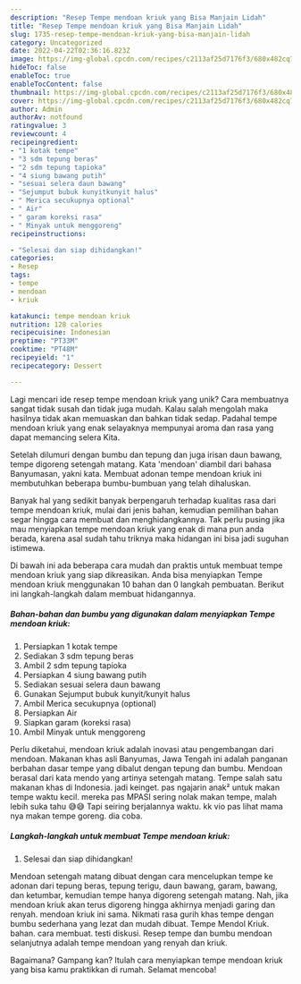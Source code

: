 ```yaml
---
description: "Resep Tempe mendoan kriuk yang Bisa Manjain Lidah"
title: "Resep Tempe mendoan kriuk yang Bisa Manjain Lidah"
slug: 1735-resep-tempe-mendoan-kriuk-yang-bisa-manjain-lidah
category: Uncategorized
date: 2022-04-22T02:36:16.823Z
image: https://img-global.cpcdn.com/recipes/c2113af25d7176f3/680x482cq70/tempe-mendoan-kriuk-foto-resep-utama.jpg
hideToc: false
enableToc: true
enableTocContent: false
thumbnail: https://img-global.cpcdn.com/recipes/c2113af25d7176f3/680x482cq70/tempe-mendoan-kriuk-foto-resep-utama.jpg
cover: https://img-global.cpcdn.com/recipes/c2113af25d7176f3/680x482cq70/tempe-mendoan-kriuk-foto-resep-utama.jpg
author: Admin
authorAv: notfound
ratingvalue: 3
reviewcount: 4
recipeingredient:
- "1 kotak tempe"
- "3 sdm tepung beras"
- "2 sdm tepung tapioka"
- "4 siung bawang putih"
- "sesuai selera daun bawang"
- "Sejumput bubuk kunyitkunyit halus"
- " Merica secukupnya optional"
- " Air"
- " garam koreksi rasa"
- " Minyak untuk menggoreng"
recipeinstructions:

- "Selesai dan siap dihidangkan!"
categories:
- Resep
tags:
- tempe
- mendoan
- kriuk

katakunci: tempe mendoan kriuk 
nutrition: 128 calories
recipecuisine: Indonesian
preptime: "PT33M"
cooktime: "PT48M"
recipeyield: "1"
recipecategory: Dessert

---
```





Lagi mencari ide resep tempe mendoan kriuk yang unik? Cara membuatnya sangat tidak susah dan tidak juga mudah. Kalau salah mengolah maka hasilnya tidak akan memuaskan dan bahkan tidak sedap. Padahal tempe mendoan kriuk yang enak selayaknya mempunyai aroma dan rasa yang dapat memancing selera Kita.





Setelah dilumuri dengan bumbu dan tepung dan juga irisan daun bawang, tempe digoreng setengah matang. Kata &#39;mendoan&#39; diambil dari bahasa Banyumasan, yakni kata. Membuat adonan tempe mendoan kriuk ini membutuhkan beberapa bumbu-bumbuan yang telah dihaluskan.

Banyak hal yang sedikit banyak berpengaruh terhadap kualitas rasa dari tempe mendoan kriuk, mulai dari jenis bahan, kemudian pemilihan bahan segar hingga cara membuat dan menghidangkannya. Tak perlu pusing jika mau menyiapkan tempe mendoan kriuk yang enak di mana pun anda berada, karena asal sudah tahu triknya maka hidangan ini bisa jadi suguhan istimewa.






Di bawah ini ada beberapa cara mudah dan praktis untuk membuat tempe mendoan kriuk yang siap dikreasikan. Anda bisa menyiapkan Tempe mendoan kriuk menggunakan 10 bahan dan 0 langkah pembuatan. Berikut ini langkah-langkah dalam membuat hidangannya.

<!--inarticleads1-->

##### Bahan-bahan dan bumbu yang digunakan dalam menyiapkan Tempe mendoan kriuk:

1. Persiapkan 1 kotak tempe
1. Sediakan 3 sdm tepung beras
1. Ambil 2 sdm tepung tapioka
1. Persiapkan 4 siung bawang putih
1. Sediakan sesuai selera daun bawang
1. Gunakan Sejumput bubuk kunyit/kunyit halus
1. Ambil  Merica secukupnya (optional)
1. Persiapkan  Air
1. Siapkan  garam (koreksi rasa)
1. Ambil  Minyak untuk menggoreng


Perlu diketahui, mendoan kriuk adalah inovasi atau pengembangan dari mendoan. Makanan khas asli Banyumas, Jawa Tengah ini adalah panganan berbahan dasar tempe yang dibalut dengan tepung dan bumbu. Mendoan berasal dari kata mendo yang artinya setengah matang. Tempe salah satu makanan khas di Indonesia. jadi keinget. pas ngajarin anak² untuk makan tempe waktu kecil. mereka pas MPASI sering nolak makan tempe, malah lebih suka tahu 😅😅 Tapi seiring berjalannya waktu. kk vio pas lihat mama nya makan tempe goreng. dia coba. 

<!--inarticleads2-->

##### Langkah-langkah untuk membuat Tempe mendoan kriuk:


1. Selesai dan siap dihidangkan!

Mendoan setengah matang dibuat dengan cara mencelupkan tempe ke adonan dari tepung beras, tepung terigu, daun bawang, garam, bawang, dan ketumbar, kemudian tempe hanya digoreng setengah matang. Nah, jika mendoan kriuk akan terus digoreng hingga akhirnya menjadi garing dan renyah. mendoan kriuk ini sama. Nikmati rasa gurih khas tempe dengan bumbu sederhana yang lezat dan mudah dibuat. Tempe Mendol Kriuk. bahan. cara membuat. testi diskusi. Resep tempe dan bumbu mendoan selanjutnya adalah tempe mendoan yang renyah dan kriuk. 

Bagaimana? Gampang kan? Itulah cara menyiapkan tempe mendoan kriuk yang bisa kamu praktikkan di rumah. Selamat mencoba!
